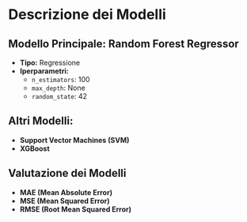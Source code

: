 # Descrizione dei Modelli

## Modello Principale: Random Forest Regressor

- **Tipo:** Regressione
- **Iperparametri:**
  - `n_estimators`: 100
  - `max_depth`: None
  - `random_state`: 42

## Altri Modelli:
- **Support Vector Machines (SVM)**
- **XGBoost**

## Valutazione dei Modelli
- **MAE (Mean Absolute Error)**
- **MSE (Mean Squared Error)**
- **RMSE (Root Mean Squared Error)**